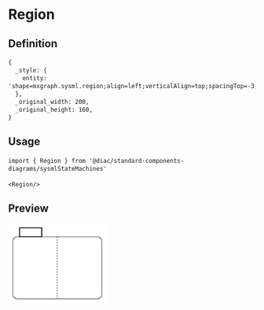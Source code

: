 # Region

## Definition

```
{
  _style: { 
    entity: 'shape=mxgraph.sysml.region;align=left;verticalAlign=top;spacingTop=-3;spacingLeft=25;html=1;',
  },
  _original_width: 200,
  _original_height: 160,
}
```

## Usage

```
import { Region } from '@diac/standard-components-diagrams/sysmlStateMachines'

<Region/>
```

## Preview

<img src="./region.png" width="200"/>
